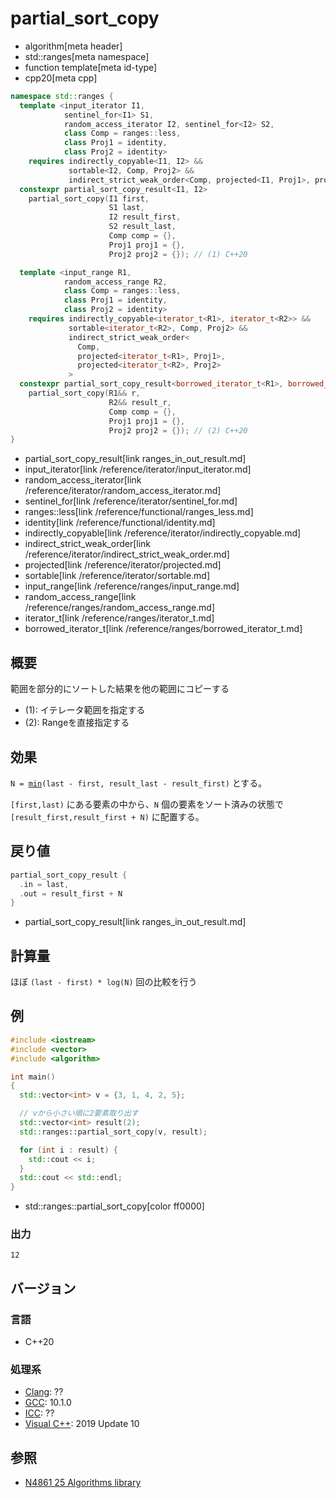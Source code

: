 # partial_sort_copy
* algorithm[meta header]
* std::ranges[meta namespace]
* function template[meta id-type]
* cpp20[meta cpp]

```cpp
namespace std::ranges {
  template <input_iterator I1,
            sentinel_for<I1> S1,
            random_access_iterator I2, sentinel_for<I2> S2,
            class Comp = ranges::less,
            class Proj1 = identity,
            class Proj2 = identity>
    requires indirectly_copyable<I1, I2> &&
             sortable<I2, Comp, Proj2> &&
             indirect_strict_weak_order<Comp, projected<I1, Proj1>, projected<I2, Proj2>>
  constexpr partial_sort_copy_result<I1, I2>
    partial_sort_copy(I1 first,
                      S1 last,
                      I2 result_first,
                      S2 result_last,
                      Comp comp = {},
                      Proj1 proj1 = {},
                      Proj2 proj2 = {}); // (1) C++20

  template <input_range R1,
            random_access_range R2,
            class Comp = ranges::less,
            class Proj1 = identity,
            class Proj2 = identity>
    requires indirectly_copyable<iterator_t<R1>, iterator_t<R2>> &&
             sortable<iterator_t<R2>, Comp, Proj2> &&
             indirect_strict_weak_order<
               Comp,
               projected<iterator_t<R1>, Proj1>,
               projected<iterator_t<R2>, Proj2>
             >
  constexpr partial_sort_copy_result<borrowed_iterator_t<R1>, borrowed_iterator_t<R2>>
    partial_sort_copy(R1&& r,
                      R2&& result_r,
                      Comp comp = {},
                      Proj1 proj1 = {},
                      Proj2 proj2 = {}); // (2) C++20
}
```
* partial_sort_copy_result[link ranges_in_out_result.md]
* input_iterator[link /reference/iterator/input_iterator.md]
* random_access_iterator[link /reference/iterator/random_access_iterator.md]
* sentinel_for[link /reference/iterator/sentinel_for.md]
* ranges::less[link /reference/functional/ranges_less.md]
* identity[link /reference/functional/identity.md]
* indirectly_copyable[link /reference/iterator/indirectly_copyable.md]
* indirect_strict_weak_order[link /reference/iterator/indirect_strict_weak_order.md]
* projected[link /reference/iterator/projected.md]
* sortable[link /reference/iterator/sortable.md]
* input_range[link /reference/ranges/input_range.md]
* random_access_range[link /reference/ranges/random_access_range.md]
* iterator_t[link /reference/ranges/iterator_t.md]
* borrowed_iterator_t[link /reference/ranges/borrowed_iterator_t.md]

## 概要
範囲を部分的にソートした結果を他の範囲にコピーする

- (1): イテレータ範囲を指定する
- (2): Rangeを直接指定する

## 効果
`N = `[`min`](/reference/algorithm/min.md)`(last - first, result_last - result_first)` とする。

`[first,last)` にある要素の中から、`N` 個の要素をソート済みの状態で `[result_first,result_first + N)` に配置する。


## 戻り値
```cpp
partial_sort_copy_result {
  .in = last,
  .out = result_first + N
}
```
* partial_sort_copy_result[link ranges_in_out_result.md]


## 計算量
ほぼ `(last - first) * log(N)` 回の比較を行う


## 例
```cpp example
#include <iostream>
#include <vector>
#include <algorithm>

int main()
{
  std::vector<int> v = {3, 1, 4, 2, 5};

  // vから小さい順に2要素取り出す
  std::vector<int> result(2);
  std::ranges::partial_sort_copy(v, result);

  for (int i : result) {
    std::cout << i;
  }
  std::cout << std::endl;
}
```
* std::ranges::partial_sort_copy[color ff0000]

### 出力
```
12
```

## バージョン
### 言語
- C++20

### 処理系
- [Clang](/implementation.md#clang): ??
- [GCC](/implementation.md#gcc): 10.1.0
- [ICC](/implementation.md#icc): ??
- [Visual C++](/implementation.md#visual_cpp): 2019 Update 10

## 参照
- [N4861 25 Algorithms library](https://timsong-cpp.github.io/cppwp/n4861/algorithms)
